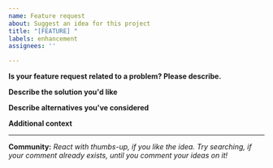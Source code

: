 ```yaml
---
name: Feature request
about: Suggest an idea for this project
title: "[FEATURE] "
labels: enhancement
assignees: ''

---
```


**Is your feature request related to a problem? Please describe.**
<!-- A clear and concise description of what the problem is. Ex. I'm always frustrated when [...] -->



**Describe the solution you'd like**
<!-- A clear and concise description of what you want to happen. -->



**Describe alternatives you've considered**
<!-- A clear and concise description of any alternative solutions or features you've considered. -->



**Additional context**
<!-- Add any other context or screenshots about the feature request here. -->

-----

**Community:**
*React with thumbs-up, if you like the idea. Try searching, if your comment already exists, until you comment your ideas on it!*
